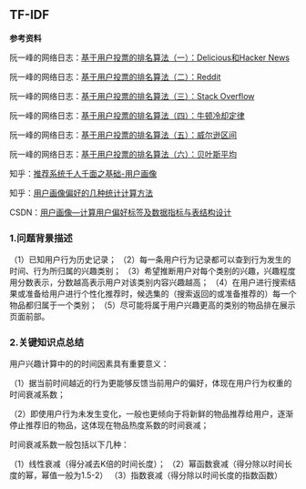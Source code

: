 ## TF-IDF

**参考资料**

阮一峰的网络日志：[基于用户投票的排名算法（一）：Delicious和Hacker News](http://www.ruanyifeng.com/blog/2012/02/ranking_algorithm_hacker_news.html)

阮一峰的网络日志：[基于用户投票的排名算法（二）：Reddit](http://www.ruanyifeng.com/blog/2012/03/ranking_algorithm_reddit.html)

阮一峰的网络日志：[基于用户投票的排名算法（三）：Stack Overflow](http://www.ruanyifeng.com/blog/2012/03/ranking_algorithm_stack_overflow.html)

阮一峰的网络日志：[基于用户投票的排名算法（四）：牛顿冷却定律](http://www.ruanyifeng.com/blog/2012/03/ranking_algorithm_newton_s_law_of_cooling.html)

阮一峰的网络日志：[基于用户投票的排名算法（五）：威尔逊区间](http://www.ruanyifeng.com/blog/2012/03/ranking_algorithm_wilson_score_interval.html)

阮一峰的网络日志：[基于用户投票的排名算法（六）：贝叶斯平均](http://www.ruanyifeng.com/blog/2012/03/ranking_algorithm_bayesian_average.html)

知乎：[推荐系统千人千面之基础-用户画像](https://zhuanlan.zhihu.com/p/103754069)

知乎：[用户画像偏好的几种统计计算方法](https://zhuanlan.zhihu.com/p/91323703)

CSDN：[用户画像—计算用户偏好标签及数据指标与表结构设计](https://blog.csdn.net/u014156013/article/details/82656883)

### 1.问题背景描述

（1）已知用户行为历史记录；
（2）每一条用户行为记录都可以查到行为发生的时间、行为所归属的兴趣类别；
（3）希望推断用户对每个类别的兴趣，兴趣程度用分数表示，分数越高表示用户对该类别内容兴趣越高；
（4）在用户进行搜索结果或准备给用户进行个性化推荐时，候选集的（搜索返回的或准备推荐的）每一个物品都归属于一个类别；
（5）尽可能将属于用户兴趣更高的类别的物品排在展示页面前部。

### 2.关键知识点总结

用户兴趣计算中的的时间因素具有重要意义：

（1）据当前时间越近的行为更能够反馈当前用户的偏好，体现在用户行为权重的时间衰减系数；

（2）即使用户行为未发生变化，一般也更倾向于将新鲜的物品推荐给用户，逐渐停止推荐旧的物品，这体现在物品热度系数的时间衰减；

时间衰减系数一般包括以下几种：

（1）线性衰减（得分减去K倍的时间长度）；
（2）幂函数衰减（得分除以时间长度的幂，幂值一般为1.5-2）
（3）指数衰减（得分除以时间长度的指数函数）








